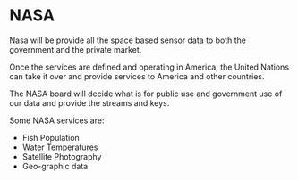 # NASA

Nasa will be provide all the space based sensor data to both the government and the private market.

Once the services are defined and operating in America, the United Nations can take it over and provide services to America and other countries.

The NASA board will decide what is for public use and government use of our data and provide the streams and keys.

Some NASA services are:

- Fish Population
- Water Temperatures
- Satellite Photography
- Geo-graphic data


